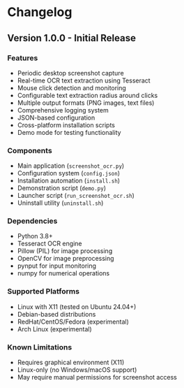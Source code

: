 # Changelog

## Version 1.0.0 - Initial Release

### Features
- Periodic desktop screenshot capture
- Real-time OCR text extraction using Tesseract
- Mouse click detection and monitoring
- Configurable text extraction radius around clicks
- Multiple output formats (PNG images, text files)
- Comprehensive logging system
- JSON-based configuration
- Cross-platform installation scripts
- Demo mode for testing functionality

### Components
- Main application (`screenshot_ocr.py`)
- Configuration system (`config.json`)
- Installation automation (`install.sh`)
- Demonstration script (`demo.py`)
- Launcher script (`run_screenshot_ocr.sh`)
- Uninstall utility (`uninstall.sh`)

### Dependencies
- Python 3.8+
- Tesseract OCR engine
- Pillow (PIL) for image processing
- OpenCV for image preprocessing
- pynput for input monitoring
- numpy for numerical operations

### Supported Platforms
- Linux with X11 (tested on Ubuntu 24.04+)
- Debian-based distributions
- RedHat/CentOS/Fedora (experimental)
- Arch Linux (experimental)

### Known Limitations
- Requires graphical environment (X11)
- Linux-only (no Windows/macOS support)
- May require manual permissions for screenshot access
